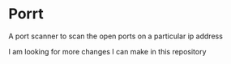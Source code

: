 # Porrt
A port scanner to scan the open ports on a particular ip address

I am looking for more changes I can make in this repository
